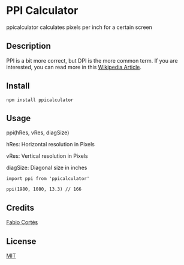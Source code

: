 # PPI Calculator

ppicalculator calculates pixels per inch for a certain screen

## Description

PPI is a bit more correct, but DPI is the more common term. If you are interested, you can read more in this [Wikipedia Article](https://en.wikipedia.org/wiki/Pixel_density).

## Install

```
npm install ppicalculator
```

## Usage

ppi(hRes, vRes, diagSize)

hRes: Horizontal resolution in Pixels

vRes: Vertical resolution in Pixels

diagSize: Diagonal size in inches

```
import ppi from 'ppicalculator'

ppi(1980, 1080, 13.3) // 166

```

## Credits

[Fabio Cortés](https://twitter.com/fabiojcortes)

## License

[MIT](https://opensource.org/licenses/MIT)
